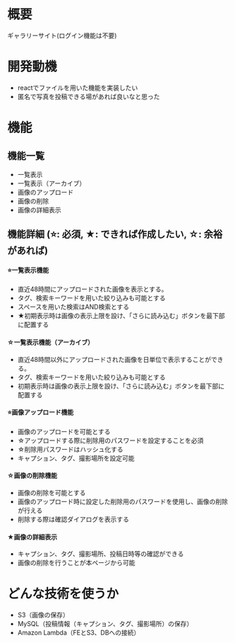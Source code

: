 # 概要
ギャラリーサイト(ログイン機能は不要)

# 開発動機
- reactでファイルを用いた機能を実装したい
- 匿名で写真を投稿できる場があれば良いなと思った

# 機能
## 機能一覧
- 一覧表示
- 一覧表示（アーカイブ）
- 画像のアップロード
- 画像の削除
- 画像の詳細表示

## 機能詳細 (⭐️: 必須, ★: できれば作成したい, ☆: 余裕があれば)

#### ⭐️一覧表示機能
- 直近48時間にアップロードされた画像を表示とする。
- タグ、検索キーワードを用いた絞り込みも可能とする
- スペースを用いた検索はAND検索とする
- ★初期表示時は画像の表示上限を設け、「さらに読み込む」ボタンを最下部に配置する

#### ☆一覧表示機能（アーカイブ）
- 直近48時間以外にアップロードされた画像を日単位で表示することができる。
- タグ、検索キーワードを用いた絞り込みも可能とする
- 初期表示時は画像の表示上限を設け、「さらに読み込む」ボタンを最下部に配置する

#### ⭐️画像アップロード機能
- 画像のアップロードを可能とする
- ☆アップロードする際に削除用のパスワードを設定することを必須
- ☆削除用パスワードはハッシュ化する
- キャプション、タグ、撮影場所を設定可能

#### ☆画像の削除機能
- 画像の削除を可能とする
- 画像のアップロード時に設定した削除用のパスワードを使用し、画像の削除が行える
- 削除する際は確認ダイアログを表示する

#### ★画像の詳細表示
- キャプション、タグ、撮影場所、投稿日時等の確認ができる
- 画像の削除を行うことが本ページから可能

# どんな技術を使うか
- S3（画像の保存）
- MySQL（投稿情報（キャプション、タグ、撮影場所）の保存）
- Amazon Lambda（FEとS3、DBへの接続）